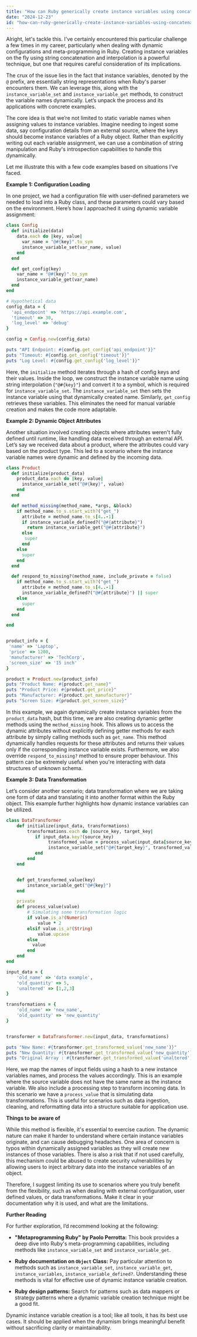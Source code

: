 ```yaml
---
title: "How can Ruby generically create instance variables using concatenation and interpolation?"
date: "2024-12-23"
id: "how-can-ruby-generically-create-instance-variables-using-concatenation-and-interpolation"
---
```


Alright, let's tackle this. I've certainly encountered this particular challenge a few times in my career, particularly when dealing with dynamic configurations and meta-programming in Ruby. Creating instance variables on the fly using string concatenation and interpolation is a powerful technique, but one that requires careful consideration of its implications.

The crux of the issue lies in the fact that instance variables, denoted by the `@` prefix, are essentially string representations when Ruby's parser encounters them. We can leverage this, along with the `instance_variable_set` and `instance_variable_get` methods, to construct the variable names dynamically. Let’s unpack the process and its applications with concrete examples.

The core idea is that we’re not limited to static variable names when assigning values to instance variables. Imagine needing to ingest some data, say configuration details from an external source, where the keys should become instance variables of a Ruby object. Rather than explicitly writing out each variable assignment, we can use a combination of string manipulation and Ruby's introspection capabilities to handle this dynamically.

Let me illustrate this with a few code examples based on situations I’ve faced.

**Example 1: Configuration Loading**

In one project, we had a configuration file with user-defined parameters we needed to load into a Ruby class, and these parameters could vary based on the environment. Here’s how I approached it using dynamic variable assignment:

```ruby
class Config
  def initialize(data)
    data.each do |key, value|
      var_name = "@#{key}".to_sym
      instance_variable_set(var_name, value)
    end
  end

  def get_config(key)
    var_name = "@#{key}".to_sym
    instance_variable_get(var_name)
  end
end

# Hypothetical data
config_data = {
  'api_endpoint' => 'https://api.example.com',
  'timeout' => 30,
  'log_level' => 'debug'
}

config = Config.new(config_data)

puts "API Endpoint: #{config.get_config('api_endpoint')}"
puts "Timeout: #{config.get_config('timeout')}"
puts "Log Level: #{config.get_config('log_level')}"
```

Here, the `initialize` method iterates through a hash of config keys and their values. Inside the loop, we construct the instance variable name using string interpolation (`"@#{key}"`) and convert it to a symbol, which is required for `instance_variable_set`. The `instance_variable_set` then sets the instance variable using that dynamically created name. Similarly, `get_config` retrieves these variables. This eliminates the need for manual variable creation and makes the code more adaptable.

**Example 2: Dynamic Object Attributes**

Another situation involved creating objects where attributes weren't fully defined until runtime, like handling data received through an external API. Let’s say we received data about a product, where the attributes could vary based on the product type. This led to a scenario where the instance variable names were dynamic and defined by the incoming data.

```ruby
class Product
  def initialize(product_data)
    product_data.each do |key, value|
      instance_variable_set("@#{key}", value)
    end
  end

  def method_missing(method_name, *args, &block)
    if method_name.to_s.start_with?("get_")
      attribute = method_name.to_s[4..-1]
      if instance_variable_defined?("@#{attribute}")
        return instance_variable_get("@#{attribute}")
      else
       super
      end
    else
      super
    end
  end

  def respond_to_missing?(method_name, include_private = false)
    if method_name.to_s.start_with?("get_")
      attribute = method_name.to_s[4..-1]
      instance_variable_defined?("@#{attribute}") || super
    else
      super
    end
  end

end


product_info = {
 'name' => 'Laptop',
 'price' => 1200,
 'manufacturer' => 'TechCorp',
 'screen_size' => '15 inch'
}

product = Product.new(product_info)
puts "Product Name: #{product.get_name}"
puts "Product Price: #{product.get_price}"
puts "Manufacturer: #{product.get_manufacturer}"
puts "Screen Size: #{product.get_screen_size}"
```

In this example, we again dynamically create instance variables from the `product_data` hash, but this time, we are also creating dynamic getter methods using the `method_missing` hook. This allows us to access the dynamic attributes without explicitly defining getter methods for each attribute by simply calling methods such as `get_name`. This method dynamically handles requests for these attributes and returns their values only if the corresponding instance variable exists. Furthermore, we also override `respond_to_missing?` method to ensure proper behaviour. This pattern can be extremely useful when you're interacting with data structures of unknown schema.

**Example 3: Data Transformation**

Let’s consider another scenario; data transformation where we are taking one form of data and translating it into another format within the Ruby object. This example further highlights how dynamic instance variables can be utilized.

```ruby
class DataTransformer
    def initialize(input_data, transformations)
        transformations.each do |source_key, target_key|
           if input_data.key?(source_key)
                transformed_value = process_value(input_data[source_key])
                instance_variable_set("@#{target_key}", transformed_value)
           end
        end
    end


    def get_transformed_value(key)
        instance_variable_get("@#{key}")
    end

    private
    def process_value(value)
        # Simulating some transformation logic
        if value.is_a?(Numeric)
            value * 2
        elsif value.is_a?(String)
            value.upcase
        else
          value
        end
    end
end

input_data = {
    'old_name' => 'data example',
    'old_quantity' => 5,
    'unaltered' => [1,2,3]
}

transformations = {
    'old_name' => 'new_name',
    'old_quantity' => 'new_quantity'
}


transformer = DataTransformer.new(input_data, transformations)

puts "New Name: #{transformer.get_transformed_value('new_name')}"
puts "New Quantity: #{transformer.get_transformed_value('new_quantity')}"
puts "Original Array : #{transformer.get_transformed_value('unaltered')}"
```

Here, we map the names of input fields using a hash to a new instance variables names, and process the values accordingly. This is an example where the source variable does not have the same name as the instance variable. We also include a processing step to transform incoming data. In this scenario we have a `process_value` that is simulating data transformations. This is useful for scenarios such as data ingestion, cleaning, and reformatting data into a structure suitable for application use.

**Things to be aware of**

While this method is flexible, it's essential to exercise caution. The dynamic nature can make it harder to understand where certain instance variables originate, and can cause debugging headaches. One area of concern is typos within dynamically assigned variables as they will create new instances of those variables. There is also a risk that if not used carefully, this mechanism could be abused to create security vulnerabilities by allowing users to inject arbitrary data into the instance variables of an object.

Therefore, I suggest limiting its use to scenarios where you truly benefit from the flexibility, such as when dealing with external configuration, user defined values, or data transformations. Make it clear in your documentation why it is used, and what are the limitations.

**Further Reading**

For further exploration, I’d recommend looking at the following:

*   **"Metaprogramming Ruby" by Paolo Perrotta:** This book provides a deep dive into Ruby's meta-programming capabilities, including methods like `instance_variable_set` and `instance_variable_get`.

*   **Ruby documentation on `Object` Class:** Pay particular attention to methods such as `instance_variable_set`, `instance_variable_get`, `instance_variables`, `instance_variable_defined?`. Understanding these methods is vital for effective use of dynamic instance variable creation.

*   **Ruby design patterns:** Search for patterns such as data mappers or strategy patterns where a dynamic variable creation technique might be a good fit.

Dynamic instance variable creation is a tool; like all tools, it has its best use cases. It should be applied when the dynamism brings meaningful benefit without sacrificing clarity or maintainability.
